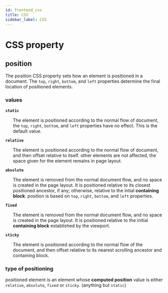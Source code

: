 ```yaml
---
id: frontend_css
title: CSS
sidebar_label: CSS
---
```


<style>
nav.no-bullet > ul {
  list-style-type: none;
}
</style>
# CSS property

## position
The position CSS property sets how an element is positioned in a document. The `top`, `right`, `bottom`, and `left` properties determine the final location of positioned elements.

### values
<nav class="no-bullet">

**`static`**
- The element is positioned according to the normal flow of document, the `top`, `right`, `bottom`, and `left` properties have no effect. This is the default value. 

**`relative`**
- The element is positioned according to the normal flow of document, and then offset relative to itself. other elements are not affected, the space given for the element remains in page layout.

**`absolute`**
- The element is removed from the normal document flow, and no space is created in the page layout. It is positioned relative to its closest positioned ancestor, if any; otherwise, relative to the intial **containing block**. position is based on `top`, `right`, `bottom`, and `left` properties.

**`fixed`**
- The element is removed from the normal document flow, and no space is created in the page layout. It is positioned relative to the initial **containing block** established by the viewport.

**`sticky`**
- The element is positioned according to the normal flow of the document, and then offset relative to its nearest scrolling ancestor and containing block.

### type of positioning
positioned element is an element whose **computed position** value is either `relative`, `absolute`, `fixed` or `sticky`. (anything but `static`)

</nav>